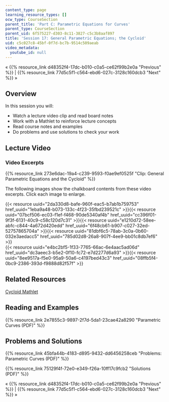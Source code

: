 ```yaml
---
content_type: page
learning_resource_types: []
ocw_type: CourseSection
parent_title: 'Part C: Parametric Equations for Curves'
parent_type: CourseSection
parent_uid: 6f575227-d303-8c11-3827-c5c3b8aaf897
title: 'Session 17: General Parametric Equations; the Cycloid'
uid: c5c027c8-45bf-0f7d-bc7b-9514c509aeab
video_metadata:
  youtube_id: null
---
```


« {{% resource_link d48352f4-17dc-b010-c0a5-ce62f99b2e0a "Previous" %}} | {{% resource_link 77d5c5f1-c564-ebd6-027c-3128c160dcb3 "Next" %}} »

Overview
--------

In this session you will:

*   Watch a lecture video clip and read board notes
*   Work with a Mathlet to reinforce lecture concepts
*   Read course notes and examples
*   Do problems and use solutions to check your work

Lecture Video
-------------

### Video Excerpts

{{% resource_link 273e6dac-19a4-c239-9593-f0ae9ef0525f "Clip: General Parametric Equations and the Cycloid" %}}

The following images show the chalkboard contents from these video excerpts. Click each image to enlarge.

{{< resource uuid="2da330d8-bafe-960f-eac5-b7ab1b759753" href_uuid="1eba9a48-b073-133c-4f23-35fbd239521c" >}}{{< resource uuid="07bcf506-ec03-f1ef-f468-90de5340af4b" href_uuid="cc396f01-9f3f-6131-40c9-c58c120d7c31" >}}{{< resource uuid="e1210d72-58ee-abfc-c844-4a672d420edd" href_uuid="6f48cb61-b907-c027-32ed-52757865704a" >}}{{< resource uuid="81dbf6c5-78ab-3c0a-0b60-032e3aedacc5" href_uuid="785d02d8-26a8-907f-4ee9-bb01c8db7ef6" >}}  
{{< resource uuid="e4bc2bf5-1f33-7765-66ac-6e4aac5ad06d" href_uuid="dc3aeec3-b5e2-0f10-fc72-e7d2277d6a93" >}}{{< resource uuid="8ee9517a-f5e0-95a9-50a6-c4197bed43c3" href_uuid="08ffb5f4-0bc9-2386-393d-f9888d82f57f" >}}

Related Resources
-----------------

[Cycloid Mathlet](/ans7870/18/18.02SC/f10/mathlets/wheel.html "Open in a new window.")

Reading and Examples
--------------------

{{% resource_link 2e7855c3-9897-2f7d-5da1-23cae42a8290 "Parametric Curves (PDF)" %}}

Problems and Solutions
----------------------

{{% resource_link 45bfa44b-4183-d895-9432-dd6456258ceb "Problems: Parametric Curves (PDF)" %}}

{{% resource_link 75129f4f-72e0-e349-f26a-10ff17c9fcb2 "Solutions (PDF)" %}}

« {{% resource_link d48352f4-17dc-b010-c0a5-ce62f99b2e0a "Previous" %}} | {{% resource_link 77d5c5f1-c564-ebd6-027c-3128c160dcb3 "Next" %}} »